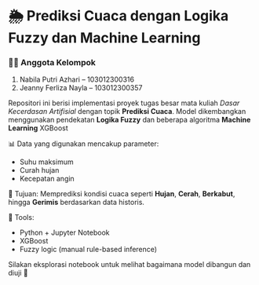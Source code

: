 # 🌦️ Prediksi Cuaca dengan Logika Fuzzy dan Machine Learning

### 👩‍💻 Anggota Kelompok
1. Nabila Putri Azhari – 103012300316  
2. Jeanny Ferliza Nayla – 103012300357

Repositori ini berisi implementasi proyek tugas besar mata kuliah *Dasar Kecerdasan Artifisial* dengan topik **Prediksi Cuaca**. Model dikembangkan menggunakan pendekatan **Logika Fuzzy** dan beberapa algoritma **Machine Learning**  XGBoost

📊 Data yang digunakan mencakup parameter:
- Suhu maksimum
- Curah hujan
- Kecepatan angin

🎯 Tujuan: Memprediksi kondisi cuaca seperti **Hujan**, **Cerah**, **Berkabut**, hingga **Gerimis** berdasarkan data historis.


🔧 Tools:  
- Python + Jupyter Notebook
-  XGBoost  
- Fuzzy logic (manual rule-based inference)

Silakan eksplorasi notebook untuk melihat bagaimana model dibangun dan diuji 🚀

